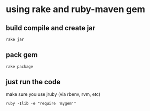 # using rake and ruby-maven gem

## build compile and create jar

```
rake jar
```

## pack gem

```
rake package
```

## just run the code

make sure you use jruby (via rbenv, rvm, etc)
```
ruby -Ilib -e "require 'mygem'"
```